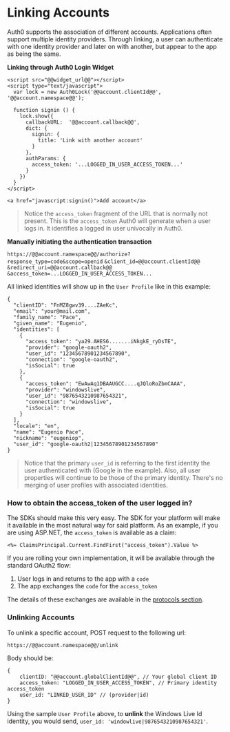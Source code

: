 # Linking Accounts

Auth0 supports the association of different accounts. Applications often support multiple identity providers. Through linking, a user can authenticate with one identity provider and later on with another, but appear to the app as being the same.

**Linking through Auth0 Login Widget**

```
<script src="@@widget_url@@"></script>
<script type="text/javascript">
  var lock = new Auth0Lock('@@account.clientId@@', '@@account.namespace@@');

  function signin () {
    lock.show({
      callbackURL:  '@@account.callback@@',
      dict: {
        signin: {
          title: 'Link with another account'
        }
      },
      authParams: {
        access_token: '...LOGGED_IN_USER_ACCESS_TOKEN...'
      }
    })
  }
</script>

<a href="javascript:signin()">Add account</a>
```

> Notice the `access_token` fragment of the URL that is normally not present. This is the `access_token` Auth0 will generate when a user logs in. It identifies a logged in user univocally in Auth0.

**Manually initiating the authentication transaction**

`https://@@account.namespace@@/authorize?response_type=code&scope=openid`
`&client_id=@@account.clientId@@`
`&redirect_uri=@@account.callback@@`
`&access_token=...LOGGED_IN_USER_ACCESS_TOKEN...`

All linked identities will show up in the `User Profile` like in this example:

```
{
  "clientID": "FnMZ8gwv39....ZAeKc",
  "email": "your@mail.com",
  "family_name": "Pace",
  "given_name": "Eugenio",
  "identities": [
    {
      "access_token": "ya29.AHES6.......iNkgkE_ryDsTE",
      "provider": "google-oauth2",
      "user_id": "12345678901234567890",
      "connection": "google-oauth2",
      "isSocial": true
    },
    {
      "access_token": "EwAwAq1DBAAUGCC....qJQloRoZbmCAAA",
      "provider": "windowslive",
      "user_id": "9876543210987654321",
      "connection": "windowslive",
      "isSocial": true
    }
  ],
  "locale": "en",
  "name": "Eugenio Pace",
  "nickname": "eugeniop",
  "user_id": "google-oauth2|12345678901234567890"
}

```

> Notice that the primary `user_id` is referring to the first identity the user authenticated with (Google in the example). Also, all user properties will continue to be those of the primary identity. There's no merging of user profiles with associated identities.

### How to obtain the access_token of the user logged in?

The SDKs should make this very easy. The SDK for your platform will make it available in the most natural way for said platform. As an example, if you are using ASP.NET, the `access_token` is available as a claim:

```
<%= ClaimsPrincipal.Current.FindFirst("access_token").Value %>
```

If you are rolling your own implementation, it will be available through the standard OAuth2 flow:

  1. User logs in and returns to the app with a `code`
  2. The app exchanges the `code` for the `access_token`

The details of these exchanges are available in the [protocols section](protocols).

### Unlinking Accounts

To unlink a specific account, POST request to the following url:

`https://@@account.namespace@@/unlink`

Body should be:

```
{
	clientID: "@@account.globalClientId@@", // Your global client ID
    access_token: "LOGGED_IN_USER_ACCESS_TOKEN", // Primary identity access_token
    user_id: "LINKED_USER_ID" // (provider|id)
}
```

Using the sample `User Profile` above, to __unlink__ the Windows Live Id identity, you would send, `user_id: 'windowlive|9876543210987654321'`.

